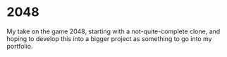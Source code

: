 # 2048
My take on the game 2048, starting with a not-quite-complete clone, and hoping to develop this into a bigger project as something to go into my portfolio.

